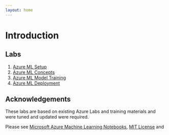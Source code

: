 ```yaml
---
layout: home
---
```


# Introduction

## Labs

1. [Azure ML Setup](./labs/0_setup/setup.md) 
1. [Azure ML Concepts](./labs/1_concepts/concepts.md)
1. [Azure ML Model Training](./labs/2_training/training.md)
1. [Azure ML Deployment](./labs/3_deployment/deployment.md)

## Acknowledgements

These labs are based on existing Azure Labs and training materials and were tuned and updated were required.

Please see [Microsoft Azure Machine Learning Notebooks](https://github.com/Azure/MachineLearningNotebooks), [MIT License](https://github.com/Azure/MachineLearningNotebooks/blob/master/LICENSE) and 

